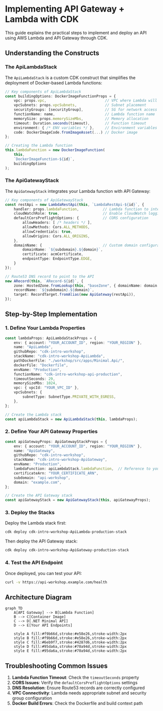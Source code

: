 # Implementing API Gateway + Lambda with CDK

This guide explains the practical steps to implement and deploy an API using AWS Lambda and API Gateway through CDK.

## Understanding the Constructs

### The ApiLambdaStack

The `ApiLambdaStack` is a custom CDK construct that simplifies the deployment of Docker-based Lambda functions:

```typescript
// Key components of ApiLambdaStack
const buildingOptions: DockerImageFunctionProps = {
    vpc: props.vpc,                           // VPC where Lambda will run
    vpcSubnets: props.vpcSubnets,             // Subnet placement
    securityGroups: [securityGroup],          // SG for network access
    functionName: name,                       // Lambda function name 
    memorySize: props.memorySizeMbs,          // Memory allocation
    timeout: Duration.seconds(timeout),       // Function timeout
    environment: { /* ENV variables */ },     // Environment variables
    code: DockerImageCode.fromImageAsset(...) // Docker image
};

// Creating the Lambda function
this.lambdaFunction = new DockerImageFunction(
    this,
    `DockerImageFunction-${id}`, 
    buildingOptions
);
```

### The ApiGatewayStack

The `ApiGatewayStack` integrates your Lambda function with API Gateway:

```typescript
// Key components of ApiGatewayStack
const restApi = new LambdaRestApi(this, `LambdaRestApi-${id}`, {
    handler: props.lambdaFunction,           // Lambda function to integrate
    cloudWatchRole: true,                    // Enable CloudWatch logging
    defaultCorsPreflightOptions: {           // CORS configuration
        allowHeaders: [ /* headers */ ],
        allowMethods: Cors.ALL_METHODS,
        allowCredentials: true,
        allowOrigins: Cors.ALL_ORIGINS,
    },
    domainName: {                            // Custom domain configuration
        domainName: `${subdomain}.${domain}`,
        certificate: acmCertificate,
        endpointType: EndpointType.EDGE,
    }
});

// Route53 DNS record to point to the API
new ARecord(this, `ARecord-${id}`, {
    zone: HostedZone.fromLookup(this, "baseZone", { domainName: domain }),
    recordName: `${subdomain}.${domain}`,
    target: RecordTarget.fromAlias(new ApiGateway(restApi)),
});
```

## Step-by-Step Implementation

### 1. Define Your Lambda Properties

```typescript
const lambdaProps: ApiLambdaStackProps = {
    env: { account: "YOUR_ACCOUNT_ID", region: "YOUR_REGION" },
    name: "ApiLambda",
    githubRepo: "cdk-intro-workshop",
    stackName: "cdk-intro-workshop-ApiLambda",
    pathDockerFile: "./workshop/src/apps/Minimal.Api/",
    dockerFile: "Dockerfile",
    envName: "Production",
    functionName: "cdk-intro-workshop-api-production",
    timeoutSeconds: 29,
    memorySizeMbs: 1024,
    vpc: { vpcId: "YOUR_VPC_ID" },
    vpcSubnets: {
        subnetType: SubnetType.PRIVATE_WITH_EGRESS,
    },
};

// Create the Lambda stack
const apiLambdaStack = new ApiLambdaStack(this, lambdaProps);
```

### 2. Define Your API Gateway Properties

```typescript
const apiGatewayProps: ApiGatewayStackProps = {
    env: { account: "YOUR_ACCOUNT_ID", region: "YOUR_REGION" },
    name: "ApiGateway",
    githubRepo: "cdk-intro-workshop",
    stackName: "cdk-intro-workshop-ApiGateway",
    envName: "Production",
    lambdaFunction: apiLambdaStack.lambdaFunction,  // Reference to your Lambda
    certificateArn: "YOUR_CERTIFICATE_ARN",
    subdomain: "api-workshop",
    domain: "example.com",
};

// Create the API Gateway stack
const apiGatewayStack = new ApiGatewayStack(this, apiGatewayProps);
```

### 3. Deploy the Stacks

Deploy the Lambda stack first:

```bash
cdk deploy cdk-intro-workshop-ApiLambda-production-stack
```

Then deploy the API Gateway stack:

```bash
cdk deploy cdk-intro-workshop-ApiGateway-production-stack
```

### 4. Test the API Endpoint

Once deployed, you can test your API:

```bash
curl -v https://api-workshop.example.com/health
```

## Architecture Diagram

```mermaid
graph TD
    A[API Gateway] --> B[Lambda Function]
    B --> C[Container Image]
    C --> D[.NET Minimal API]
    D --> E[Your API Endpoints]
    
    style A fill:#f9b66d,stroke:#e58e26,stroke-width:2px
    style B fill:#f9b66d,stroke:#e58e26,stroke-width:2px
    style C fill:#6eb9f7,stroke:#4287d6,stroke-width:2px
    style D fill:#95da6a,stroke:#70a94d,stroke-width:2px
    style E fill:#95da6a,stroke:#70a94d,stroke-width:2px
```

## Troubleshooting Common Issues

1. **Lambda Function Timeout**: Check the `timeoutSeconds` property
2. **CORS Issues**: Verify the `defaultCorsPreflightOptions` settings
3. **DNS Resolution**: Ensure Route53 records are correctly configured
4. **VPC Connectivity**: Lambda needs appropriate subnet and security group configuration
5. **Docker Build Errors**: Check the Dockerfile and build context path
